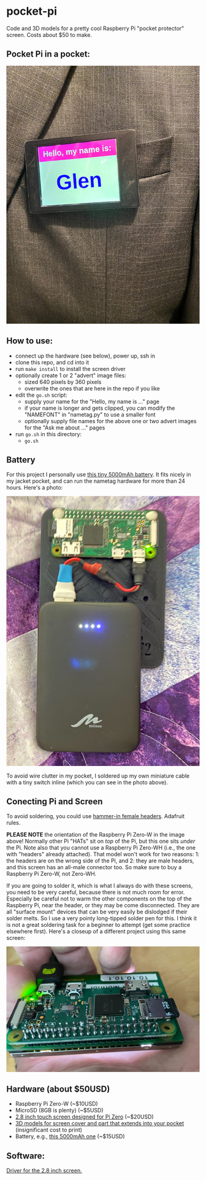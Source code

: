 # pocket-pi

Code and 3D models for a pretty cool Raspberry Pi "pocket protector" screen. Costs about $50 to make.

## Pocket Pi in a pocket:

![Pocket-Pi In Action](https://github.com/MegaMosquito/pocket-pi/blob/master/photos/pocket-pi.jpg?raw=true)

## How to use:

- connect up the hardware (see below), power up, ssh in
- clone this repo, and cd into it
- run `make install` to install the screen driver
- optionally create 1 or 2 "advert" image files:
  - sized 640 pixels by 360 pixels
  - overwrite the ones that are here in the repo if you like
- edit the `go.sh` script:
  - supply your name for the "Hello, my name is ..." page
  - if your name is longer and gets clipped, you can modify the "NAMEFONT" in "nametag.py" to use a smaller font
  - optionally supply file names for the above one or two advert images for the "Ask me about ..." pages
- run `go.sh` in this directory:
  - `go.sh`

## Battery

For this project I personally use [this tiny 5000mAh battery](https://smile.amazon.com/gp/product/B07QXZ6DJL/ref=ppx_yo_dt_b_search_asin_title?ie=UTF8&psc=1). It fits nicely in my jacket pocket, and can run the nametag hardware for more than 24 hours. Here's a photo:

![Battery and Pi Orientation](https://github.com/MegaMosquito/pocket-pi/blob/master/photos/power-and-orientation.jpg?raw=true)

To avoid wire clutter in my pocket, I soldered up my own miniature cable with a tiny switch inline (which you can see in the photo above).

## Conecting Pi and Screen

To avoid soldering, you could use [hammer-in female headers](https://www.adafruit.com/product/3663?utm_source=youtube&utm_medium=videodescrip&utm_campaig?hidden=yes&main_page=product_info&part_id=3663&utm_source=youtube&utm_medium=videodescrip&utm_campaig). Adafruit rules.

**PLEASE NOTE** the orientation of the Raspberry Pi Zero-W in the image above! Normally other Pi "HATs" sit on *top* of the Pi, but this one sits *under* the Pi. Note also that you cannot use a Raspberry Pi Zero-WH (i.e., the one with "headers" already attached). That model won't work for two reasons: 1: the headers are on the wrong side of the Pi, and 2: they are male headers, and this screen has an all-male connector too. So make sure to buy a Raspberry Pi Zero-W, not Zero-WH.

If you are going to solder it, which is what I always do with these screens, you need to be very careful, because there is not much room for error. Especially be careful not to warm the other components on the top of the Raspberry Pi, near the header, or they may be come disconnected. They are all "surface mount" devices that can be very easily be dislodged if their solder melts. So I use a very pointy long-tipped solder pen for this. I think it is not a great soldering task for a beginner to attempt (get some practice elsewhere first). Here's a closeup of a different project using this same screen:

![Fine Tolerances](https://github.com/MegaMosquito/pocket-pi/blob/master/photos/careful-soldering.jpg?raw=true)

## Hardware (about $50USD)

- Raspberry Pi Zero-W (~$10USD)
- MicroSD (8GB is plenty) (~$5USD)
- [2.8 inch touch screen designed for Pi Zero](https://smile.amazon.com/gp/product/B07H8ZY89H/ref=ppx_yo_dt_b_search_asin_title?ie=UTF8&psc=1) (~$20USD)
- [3D models for screen cover and part that extends into your pocket](https://www.tinkercad.com/things/0NYl0LZUKbR) (insignificant cost to print)
- Battery, e.g., [this 5000mAh one](https://smile.amazon.com/gp/product/B07QXZ6DJL/ref=ppx_yo_dt_b_search_asin_title?ie=UTF8&psc=1) (~$15USD)

## Software:

[Driver for the 2.8 inch screen.](https://github.com/iUniker/2.8NewDriver)

